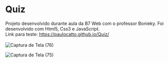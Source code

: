 # Quiz

Projeto desenvolvido durante aula da B7 Web com o professor Bonieky. Foi desenvolvido com Html5, Css3 e JavaScript.
<br>
Link para teste: https://paulocatto.github.io/Quiz/
<br><br>
![Captura de Tela (76)](https://user-images.githubusercontent.com/108766424/234114402-fc8d1e95-53b6-44d4-9b55-639ec701e9d4.png)

![Captura de Tela (75)](https://user-images.githubusercontent.com/108766424/234114621-efaf77db-0f24-4eba-a7a6-bdcbd487e16b.png)
